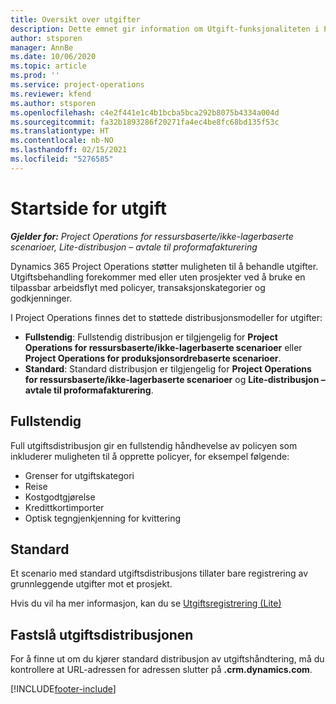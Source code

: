 ```yaml
---
title: Oversikt over utgifter
description: Dette emnet gir information om Utgift-funksjonaliteten i Project Operations.
author: stsporen
manager: AnnBe
ms.date: 10/06/2020
ms.topic: article
ms.prod: ''
ms.service: project-operations
ms.reviewer: kfend
ms.author: stsporen
ms.openlocfilehash: c4e2f441e1c4b1bcba5bca292b8075b4334a004d
ms.sourcegitcommit: fa32b1893286f20271fa4ec4be8fc68bd135f53c
ms.translationtype: HT
ms.contentlocale: nb-NO
ms.lasthandoff: 02/15/2021
ms.locfileid: "5276585"
---
```

# <a name="expense-home-page"></a>Startside for utgift

_**Gjelder for:** Project Operations for ressursbaserte/ikke-lagerbaserte scenarioer, Lite-distribusjon – avtale til proformafakturering_


Dynamics 365 Project Operations støtter muligheten til å behandle utgifter. Utgiftsbehandling forekommer med eller uten prosjekter ved å bruke en tilpassbar arbeidsflyt med policyer, transaksjonskategorier og godkjenninger.

I Project Operations finnes det to støttede distribusjonsmodeller for utgifter: 

- **Fullstendig**: Fullstendig distribusjon er tilgjengelig for **Project Operations for ressursbaserte/ikke-lagerbaserte scenarioer** eller **Project Operations for produksjonsordrebaserte scenarioer**.
- **Standard**: Standard distribusjon er tilgjengelig for **Project Operations for ressursbaserte/ikke-lagerbaserte scenarioer** og **Lite-distribusjon – avtale til proformafakturering**.

## <a name="full"></a>Fullstendig 
Full utgiftsdistribusjon gir en fullstendig håndhevelse av policyen som inkluderer muligheten til å opprette policyer, for eksempel følgende:

  - Grenser for utgiftskategori
  - Reise
  - Kostgodtgjørelse
  - Kredittkortimporter
  - Optisk tegngjenkjenning for kvittering

## <a name="basic"></a>Standard 
Et scenario med standard utgiftsdistribusjons tillater bare registrering av grunnleggende utgifter mot et prosjekt. 

Hvis du vil ha mer informasjon, kan du se [Utgiftsregistrering (Lite)](basic-expense.md)

## <a name="determine-your-expense-deployment"></a>Fastslå utgiftsdistribusjonen
For å finne ut om du kjører standard distribusjon av utgiftshåndtering, må du kontrollere at URL-adressen for adressen slutter på **.crm.dynamics.com**. 


[!INCLUDE[footer-include](../includes/footer-banner.md)]